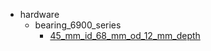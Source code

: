 * hardware
  * bearing_6900_series
    * [45_mm_id_68_mm_od_12_mm_depth](hardware/bearing_6900_series/45_mm_id_68_mm_od_12_mm_depth)
